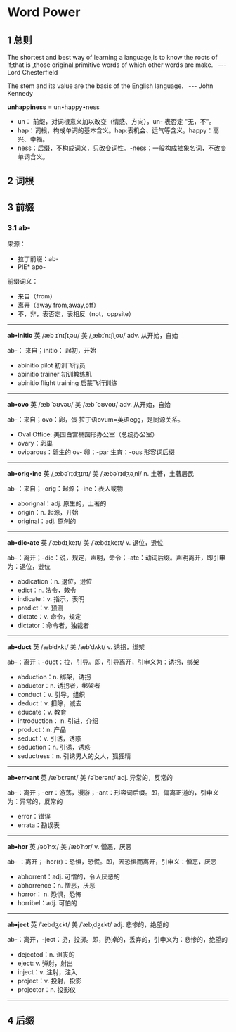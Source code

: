 # Word Power
## 1 总则
The shortest and best way of learning a language,is to know the roots of if;that is ,those original,primitive words of which other words are make. &nbsp;&nbsp;--- Lord Chesterfield

The stem and its value are the basis of the English language. &nbsp;&nbsp;--- John Kennedy

**unhappiness** = un&bull;happy&bull;ness
-  un： 前缀，对词根意义加以改变（情感、方向），un- 表否定 "无，不"。
-  hap：词根，构成单词的基本含义。hap:表机会、运气等含义。happy：高兴、幸福。
-  ness：后缀，不构成词义，只改变词性。-ness：一般构成抽象名词，不改变单词含义。



## 2 词根
## 3 前缀
### 3.1 ab-
来源：
- 拉丁前缀：ab-
- PIE* apo-

前缀词义：
- 来自（from）
- 离开（away from,away,off）
- 不，非，表否定，表相反（not，oppsite）

---
**ab&bull;initio**   英 /æb ɪˈnɪʃɪˌəʊ/ 美 /ˌæbɪˈnɪʃiˌoʊ/ adv. 从开始，自始 

ab-： 来自；initio： 起初，开始
- abinitio pilot  初训飞行员
- abinitio trainer 初训教练机
- abinitio flight training 启蒙飞行训练

---
**ab&bull;ovo**   英 /æb ˈəʊvəʊ/ 美 /æb ˈoʊvoʊ/ adv. 从开始，自始 

ab-：来自；ovo：卵，蛋
拉丁语ovum=英语egg，是同源关系。

- Oval Office: 美国白宫椭圆形办公室（总统办公室）
- ovary：卵巢
- oviparous：卵生的 ov- 卵；-par 生育；-ous 形容词后缀
  
---
**ab&bull;orig&bull;ine**   英 /ˌæbəˈrɪdʒɪnɪ/ 美 /ˌæbəˈrɪdʒəˌni/ n. 土著，土著居民 

ab-：来自；-orig：起源；-ine：表人或物

- aborignal：adj. 原生的，土著的
- origin：n. 起源，开始
- original：adj. 原创的
  
---
**ab&bull;dic&bull;ate**  英 /ˈæbdɪˌkeɪt/ 美 /ˈæbdɪˌkeɪt/ v. 退位，逊位 

ab-：离开；-dic：说，规定，声明，命令；-ate：动词后缀。声明离开，即引申为：退位，逊位

- abdication：n. 退位，逊位
- edict：n. 法令，敕令
- indicate：v. 指示，表明
- predict：v. 预测
- dictate：v. 命令，规定
- dictator：命令者，独裁者
  
---
**ab&bull;duct**  英 /æbˈdʌkt/ 美 /æbˈdʌkt/ v. 诱拐，绑架

ab-：离开；-duct：拉，引导。即，引导离开，引申义为：诱拐，绑架

- abduction：n. 绑架，诱拐
- abductor：n. 诱拐者，绑架者
- conduct：v. 引导，组织
- deduct：v. 扣除，减去
- educate：v. 教育
- introduction： n. 引进，介绍
- product：n. 产品
- seduct：v. 引诱，诱惑
- seduction：n. 引诱，诱惑
- seductress：n. 引诱男人的女人，狐狸精
  
 ---
**ab&bull;err&bull;ant**  英 /æˈbɛrənt/ 美 /əˈberənt/ adj. 异常的，反常的

ab-：离开；-err：游荡，漫游；-ant：形容词后缀。即，偏离正道的，引申义为：异常的，反常的

- error：错误
- errata：勘误表

 ---
**ab&bull;hor**  英 /əbˈhɔː/ 美 /æbˈhɔr/ v. 憎恶，厌恶

ab- ：离开；-hor(r)：恐惧，恐慌。即，因恐惧而离开，引申义：憎恶，厌恶

- abhorrent：adj. 可憎的，令人厌恶的
- abhorrence：n. 憎恶，厌恶
- horror： n. 恐惧，恐怖
- horribel：adj. 可怕的
  
---
**ab&bull;ject**  英 /ˈæbdʒɛkt/ 美 /ˈæbˌdʒɛkt/ adj. 悲惨的，绝望的

ab-：离开，-ject：扔，投掷。即，扔掉的，丢弃的，引申义为：悲惨的，绝望的

- dejected：n. 沮丧的
- eject: v. 弹射，射出
- inject：v. 注射，注入
- project：v. 投射，投影
- projector：n. 投影仪

---

## 4 后缀
